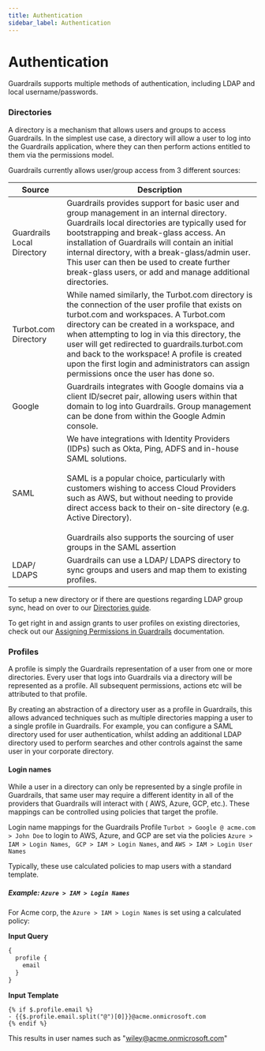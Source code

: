 ```yaml
---
title: Authentication
sidebar_label: Authentication
---
```


# Authentication

Guardrails supports multiple methods of authentication, including LDAP and
local username/passwords.

### Directories

A directory is a mechanism that allows users and groups to access Guardrails. In the
simplest use case, a directory will allow a user to log into the Guardrails
application, where they can then perform actions entitled to them via the
permissions model.

Guardrails currently allows user/group access from 3 different sources:

| Source                     | Description                                                                                                                                                                                                                                                                                                                                                                                                                  |
| -------------------------- | ---------------------------------------------------------------------------------------------------------------------------------------------------------------------------------------------------------------------------------------------------------------------------------------------------------------------------------------------------------------------------------------------------------------------------- |
| Guardrails Local Directory | Guardrails provides support for basic user and group management in an internal directory. Guardrails local directories are typically used for bootstrapping and break-glass access. An installation of Guardrails will contain an initial internal directory, with a break-glass/admin user. This user can then be used to create further break-glass users, or add and manage additional directories.                     |
| Turbot.com Directory       | While named similarly, the Turbot.com directory is the connection of the user profile that exists on turbot.com and workspaces. A Turbot.com directory can be created in a workspace, and when attempting to log in via this directory, the user will get redirected to guardrails.turbot.com and back to the workspace! A profile is created upon the first login and administrators can assign permissions once the user has done so. |
| Google                     | Guardrails integrates with Google domains via a client ID/secret pair, allowing users within that domain to log into Guardrails. Group management can be done from within the Google Admin console.                                                                                                                                                                                                                          |
| SAML                       | We have integrations with Identity Providers (IDPs) such as Okta, Ping, ADFS and in-house SAML solutions.<br/><br/>SAML is a popular choice, particularly with customers wishing to access Cloud Providers such as AWS, but without needing to provide direct access back to their on-site directory (e.g. Active Directory).<br/><br/>Guardrails also supports the sourcing of user groups in the SAML assertion            |
| LDAP/ LDAPS                | Guardrails can use a LDAP/ LDAPS directory to sync groups and users and map them to existing profiles.                                                                                                                                                                                                                                                                                                                       |

To setup a new directory or if there are questions regarding LDAP group sync,
head on over to our [Directories guide](guides/directories).

To get right in and assign grants to user profiles on existing directories,
check out our
[Assigning Permissions in Guardrails](guides/iam/permission-assignment)
documentation.

### Profiles

A profile is simply the Guardrails representation of a user from one or more
directories. Every user that logs into Guardrails via a directory will be
represented as a profile. All subsequent permissions, actions etc will be
attributed to that profile.

By creating an abstraction of a directory user as a profile in Guardrails, this
allows advanced techniques such as multiple directories mapping a user to a
single profile in Guardrails. For example, you can configure a SAML directory used
for user authentication, whilst adding an additional LDAP directory used to
perform searches and other controls against the same user in your corporate
directory.

#### Login names

While a user in a directory can only be represented by a single profile in
Guardrails, that same user may require a different identity in all of the providers
that Guardrails will interact with ( AWS, Azure, GCP, etc.). These mappings can be
controlled using policies that target the profile.

<div className="example"> Login name mappings for the Guardrails Profile
   <code>Turbot > Google @ acme.com > John Doe</code> to login to AWS, Azure, and GCP
   are set via the policies <code>Azure > IAM > Login Names</code>,
   <code> GCP > IAM > Login Names</code>, and <code>AWS > IAM > Login User Names</code>
</div>

Typically, these use calculated policies to map users with a standard template.

##### Example: `Azure > IAM > Login Names`

For Acme corp, the `Azure > IAM > Login Names` is set using a calculated policy:

**Input Query**

```graphql
{
  profile {
    email
  }
}
```

**Input Template**

```
{% if $.profile.email %}
- {{$.profile.email.split("@")[0]}}@acme.onmicrosoft.com
{% endif %}
```

This results in user names such as "wiley@acme.onmicrosoft.com"
